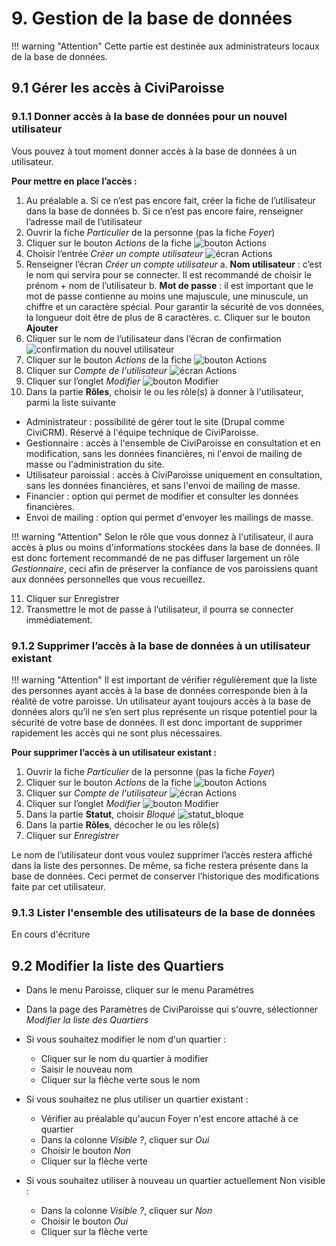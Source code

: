 # 9. Gestion de la base de données

!!! warning "Attention" 
    Cette partie est destinée aux administrateurs locaux de la base de données.

## 9.1 Gérer les accès à CiviParoisse

### 9.1.1 Donner accès à la base de données pour un nouvel utilisateur
Vous pouvez à tout moment donner accès à la base de données à un utilisateur.

**Pour mettre en place l’accès :**

1. Au préalable
   a. Si ce n’est pas encore fait, créer la fiche de l’utilisateur dans la base de données
   b. Si ce n’est pas encore faire, renseigner l’adresse mail de l’utilisateur
2. Ouvrir la fiche *Particulier* de la personne (pas la fiche *Foyer*)
3. Cliquer sur le bouton *Actions* de la fiche ![bouton Actions](img/bouton_action)
4. Choisir l’entrée *Créer un compte utilisateur* ![écran Actions](img/ecran_actions)
5. Renseigner l’écran *Créer un compte utilisateur*
   a. **Nom utilisateur** : c’est le nom qui servira pour se connecter. Il est recommandé de choisir le prénom + nom de l’utilisateur
   b. **Mot de passe** : il est important que le mot de passe contienne au moins une majuscule, une minuscule, un chiffre et un caractère spécial. Pour garantir la sécurité de vos données, la longueur doit être de plus de 8 caractères.
   c. Cliquer sur le bouton **Ajouter**
6. Cliquer sur le nom de l’utilisateur dans l’écran de confirmation ![confirmation du nouvel utilisateur](img/confirmation_new_utilisateur)
7. Cliquer sur le bouton *Actions* de la fiche ![bouton Actions](img/bouton_action)
8. Cliquer sur *Compte de l'utilisateur* ![écran Actions](img/ecran_actions_deux)
9. Cliquer sur l’onglet *Modifier* ![bouton Modifier](img/bouton_voir_modifier_user)
10. Dans la partie **Rôles**, choisir le ou les rôle(s) à donner à l'utilisateur, parmi la liste suivante
   * Administrateur : possibilité de gérer tout le site (Drupal comme CiviCRM). Réservé à l'équipe technique de CiviParoisse.
   * Gestionnaire : accès à l'ensemble de CiviParoisse en consultation et en modification, sans les données financières, ni l'envoi de mailing de masse ou l'administration du site.
   * Utilisateur paroissial : accès à CiviParoisse uniquement en consultation, sans les données financières, et sans l'envoi de mailing de masse.
   * Financier : option qui permet de modifier et consulter les données financières.
   * Envoi de mailing : option qui permet d'envoyer les mailings de masse.

!!! warning "Attention"
    Selon le rôle que vous donnez à l'utilisateur, il aura accès à plus ou moins d'informations stockées dans la base de données. Il est donc fortement recommandé de ne pas diffuser largement un rôle *Gestionnaire*, ceci afin de préserver la confiance de vos paroissiens quant aux données personnelles que vous recueillez.


11. Cliquer sur Enregistrer
12. Transmettre le mot de passe à l’utilisateur, il pourra se connecter immédiatement.

### 9.1.2 Supprimer l’accès à la base de données à un utilisateur existant

!!! warning "Attention"
   Il est important de vérifier régulièrement que la liste des personnes ayant accès à la base de données corresponde bien à la réalité de votre paroisse. Un utilisateur ayant toujours accès à la base de données alors qu’il ne s’en sert plus représente un risque potentiel pour la sécurité de votre base de données. Il est donc important de supprimer rapidement les accès qui ne sont plus nécessaires.

**Pour supprimer l’accès à un utilisateur existant :**

1. Ouvrir la fiche *Particulier* de la personne (pas la fiche *Foyer*)
2. Cliquer sur le bouton *Actions* de la fiche ![bouton Actions](img/bouton_action)
3. Cliquer sur *Compte de l'utilisateur* ![écran Actions](img/ecran_actions_deux)
4. Cliquer sur l’onglet *Modifier* ![bouton Modifier](img/bouton_voir_modifier_user)
5. Dans la partie **Statut**, choisir *Bloqué* ![statut_bloque](img/statut_bloque)
6. Dans la partie **Rôles**, décocher le ou les rôle(s)
7. Cliquer sur *Enregistrer*

Le nom de l’utilisateur dont vous voulez supprimer l’accès restera affiché dans la liste des personnes. De même, sa fiche restera présente dans la base de données. Ceci permet de conserver l’historique des modifications faite par cet utilisateur.

### 9.1.3 Lister l'ensemble des utilisateurs de la base de données

En cours d'écriture


## 9.2 Modifier la liste des Quartiers

* Dans le menu Paroisse, cliquer sur le menu Paramètres

* Dans la page des Paramètres de CiviParoisse qui s'ouvre, sélectionner *Modifier la liste des Quartiers*

* Si vous souhaitez modifier le nom d'un quartier :
   * Cliquer sur le nom du quartier à modifier
   * Saisir le nouveau nom
   * Cliquer sur la flèche verte sous le nom
 
* Si vous souhaitez ne plus utiliser un quartier existant :
   * Vérifier au préalable qu'aucun Foyer n'est encore attaché à ce quartier
   * Dans la colonne *Visible ?*, cliquer sur *Oui*
   * Choisir le bouton *Non*
   * Cliquer sur la flèche verte

* Si vous souhaitez utiliser à nouveau un quartier actuellement Non visible :
   * Dans la colonne *Visible ?*, cliquer sur *Non*
   * Choisir le bouton *Oui*
   * Cliquer sur la flèche verte
   
